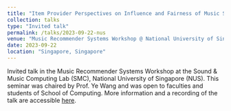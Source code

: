 ```yaml
---
title: "Item Provider Perspectives on Influence and Fairness of Music Streaming Platforms"
collection: talks
type: "Invited talk"
permalink: /talks/2023-09-22-nus
venue: "Music Recommender Systems Workshop @ National University of Singapore"
date: 2023-09-22
location: "Singapore, Singapore"
---
```


Invited talk in the Music Recommender Systems Workshop at the Sound & Music Computing Lab (SMC), National University of Singapore (NUS).
This seminar was chaired by Prof. Ye Wang and was open to faculties and students of School of Computing.
More information and a recording of the talk are accessible [here](https://smcnus.comp.nus.edu.sg/music_recommender_system_workshop_2023).
